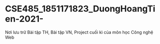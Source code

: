 # CSE485_1851171823_DuongHoangTien-2021-
Nơi lưu trữ Bài tập TH, Bài tập VN, Project cuối kì của môn học Công nghệ Web
